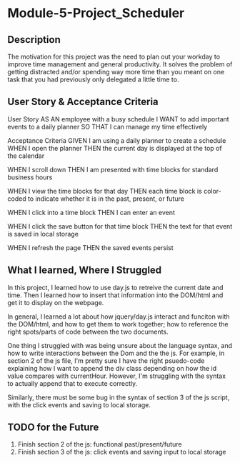 # Module-5-Project_Scheduler

## Description

The motivation for this project was the need to plan out your workday to improve time management and general productivity. It solves the problem of getting distracted and/or spending way more time than you meant on one task that you had previously only delegated a little time to.

## User Story & Acceptance Criteria

User Story
AS AN employee with a busy schedule
I WANT to add important events to a daily planner
SO THAT I can manage my time effectively

Acceptance Criteria
GIVEN I am using a daily planner to create a schedule
WHEN I open the planner
THEN the current day is displayed at the top of the calendar

WHEN I scroll down
THEN I am presented with time blocks for standard business hours

WHEN I view the time blocks for that day
THEN each time block is color-coded to indicate whether it is in the past, present, or future

WHEN I click into a time block
THEN I can enter an event

WHEN I click the save button for that time block
THEN the text for that event is saved in local storage

WHEN I refresh the page
THEN the saved events persist

## What I learned, Where I Struggled

In this project, I learned how to use day.js to retreive the current date and time. Then I learned how to insert that information into the DOM/html and get it to display on the webpage.

In general, I learned a lot about how jquery/day.js interact and funciton with the DOM/html, and how to get them to work together; how to reference the right spots/parts of code between the two documents.

One thing I struggled with was being unsure about the language syntax, and how to write interactions between the Dom and the the js. For example, in section 2 of the js file, I'm pretty sure I have the right psuedo-code explaining how I want to append the div class depending on how the id value compares with currentHour. However, I'm struggling with the syntax to actually append that to execute correctly.

Similarly, there must be some bug in the syntax of section 3 of the js script, with the click events and saving to local storage.

## TODO for the Future

1. Finish section 2 of the js: functional past/present/future
2. Finish section 3 of the js: click events and saving input to local storage

